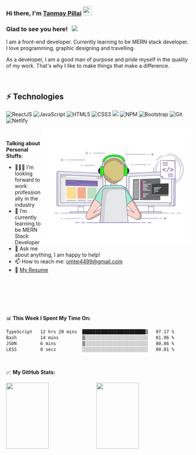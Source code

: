 ### Hi there, I'm <a href="https://tanmay-pillai44.github.io/portfolio-project/" target="_blank">Tanmay Pillai</a> <img src="https://media.giphy.com/media/hvRJCLFzcasrR4ia7z/giphy.gif" width="25px" height="25px">

### Glad to see you here! &nbsp; ![](https://visitor-badge.glitch.me/badge?page_id=Tanmay-Pillai44/Tanmay-Pillai44)

I am a front-end developer. Currently learning to be MERN stack developer. I love programming, graphic designing and travelling.

As a developer, I am a good man of purpose and pride myself in the quality of my work. That's why I like to make things that make a difference.

</br>


## ⚡ Technologies

![ReactJS](https://img.shields.io/badge/React-20232A?style=for-the-badge&logo=react&logoColor=61DAFB)
![JavaScript](https://img.shields.io/badge/JavaScript-323330?style=for-the-badge&logo=javascript&logoColor=F7DF1E)
![HTML5](https://img.shields.io/badge/-HTML5-%23E44D27?style=for-the-badge&logo=html5&logoColor=ffffff)
![CSS3](https://img.shields.io/badge/-CSS3-%231572B6?style=for-the-badge&logo=css3)
![](https://img.shields.io/badge/Material--UI-0081CB?style=for-the-badge&logo=material-ui&logoColor=white)
![NPM](https://img.shields.io/badge/npm-CB3837?style=for-the-badge&logo=npm&logoColor=white)
![Bootstrap](https://img.shields.io/badge/Bootstrap-563D7C?style=for-the-badge&logo=bootstrap&logoColor=white)
![Git](https://img.shields.io/badge/Git-F05032?style=for-the-badge&logo=git&logoColor=white)
![Netlify](https://img.shields.io/badge/Netlify-00C7B7?style=for-the-badge&logo=netlify&logoColor=white)


<img align="right" alt="GIF" src="https://github.com/Tanmay-Pillai44/Tanmay-Pillai44/blob/master/coding.gif?raw=true" width="408" height="318" />

</br>


**Talking about Personal Stuffs:**

- 👨🏻‍💻 I’m looking forward to work professionally in the industry
- 🚀 I’m currently learning to be MERN Stack Developer
- 💬 Ask me about anything, I am happy to help!
- 📫 How to reach me: omtej4499@gmail.com
- 📝 [My Resume](https://github.com/Tanmay-Pillai44/Tanmay-Pillai44/blob/master/Tanmay_Resume.pdf)

</br>
</br>
</br>
</br>
</br>


📊 **This Week I Spent My Time On:**
</br>

<!--START_SECTION:waka-->

```text
TypeScript   12 hrs 20 mins  ████████████████████████▒   97.17 %
Bash         14 mins         ▒░░░░░░░░░░░░░░░░░░░░░░░░   01.96 %
JSON         6 mins          ▒░░░░░░░░░░░░░░░░░░░░░░░░   00.86 %
LESS         0 secs          ░░░░░░░░░░░░░░░░░░░░░░░░░   00.01 %
```

<!--END_SECTION:waka-->

</br>

📈 **My GitHub Stats:**


<p>
  <img height="180em" width="48%" src="https://github-readme-stats.vercel.app/api?username=Tanmay-Pillai44&show_icons=true&hide_border=true&&count_private=true&include_all_commits=true" />
  <img height="180em" width="48%" src="https://github-readme-stats.vercel.app/api/top-langs/?username=Tanmay-Pillai44&exclude_repo=KNN-Image-Classification&show_icons=true&hide_border=true&layout=compact&langs_count=8"/>
</p>
